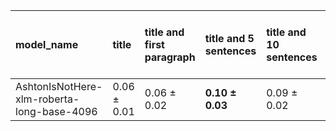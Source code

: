 | model_name                                 | title           | title and first paragraph   | title and 5 sentences   | title and 10 sentences   | title and first sentence each paragraph   | raw text            |
|:-------------------------------------------|:----------------|:----------------------------|:------------------------|:-------------------------|:------------------------------------------|:--------------------|
| AshtonIsNotHere-xlm-roberta-long-base-4096 | 0.06 $\pm$ 0.01 | 0.06 $\pm$ 0.02             | **0.10 $\pm$ 0.03**     | 0.09 $\pm$ 0.02          | 0.08 $\pm$ 0.02                           | **0.10 $\pm$ 0.03** |